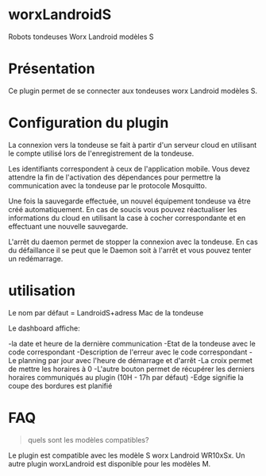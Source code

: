 # worxLandroidS

Robots tondeuses Worx Landroid modèles S

# Présentation
Ce plugin permet de se connecter aux tondeuses worx Landroid modèles S.

# Configuration du plugin

La connexion vers la tondeuse se fait à partir d'un serveur cloud en utilisant le compte utilisé lors de l'enregistrement de la tondeuse.

Les identifiants correspondent à ceux de l'application mobile. Vous devez attendre la fin de l'activation des dépendances pour permettre la communication avec la tondeuse par le protocole Mosquitto.

Une fois la sauvegarde effectuée, un nouvel équipement tondeuse va être créé automatiquement. En cas de soucis vous pouvez réactualiser les informations du cloud en utilisant la case à cocher correspondante et en effectuant une nouvelle sauvegarde.

L'arrêt du daemon permet de stopper la connexion avec la tondeuse. En cas du défaillance il se peut que le Daemon soit à l'arrêt et vous pouvez tenter un redémarrage.

# utilisation

Le nom par défaut = LandroidS+adress Mac de la tondeuse

Le dashboard affiche:

-la date et heure de la dernière communication
-Etat de la tondeuse avec le code correspondant
-Description de l'erreur avec le code correspondant
-Le planning par jour avec l'heure de démarrage et d'arrêt
-La croix permet de mettre les horaires à 0
-L'autre bouton permet de récupérer les derniers horaires communiqués au plugin (10H - 17h par défaut)
-Edge signifie la coupe des bordures est planifié

# FAQ

>quels sont les modèles compatibles?

Le plugin est compatible avec les modèle S worx Landroid WR10xSx. Un autre plugin worxLandroid est disponible pour les modèles M.
